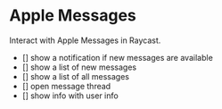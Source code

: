 # Apple Messages

Interact with Apple Messages in Raycast.

- [] show a notification if new messages are available
- [] show a list of new messages
- [] show a list of all messages
- [] open message thread
- [] show info with user info

